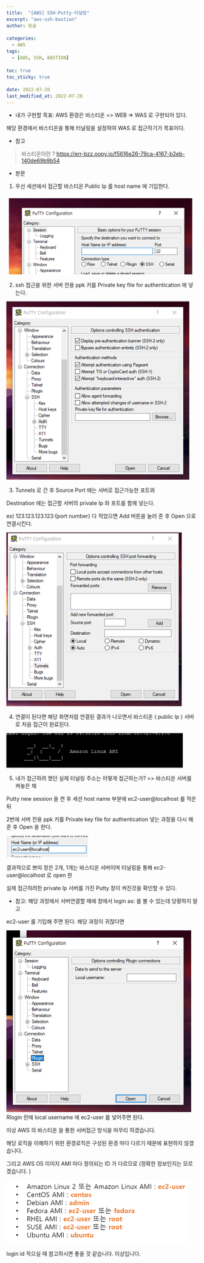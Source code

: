 ```yaml
---
title:  "[AWS] SSH-Putty-터널링"
excerpt: "aws-ssh-bastion"
author: 둥글

categories:
  - AWS
tags:
  - [AWS, SSH, BASTION]

toc: true
toc_sticky: true
 
date: 2022-07-20
last_modified_at: 2022-07-20
---
```


- 내가 구현할 목표: AWS 환경은 바스티온 => WEB => WAS 로 구현되어 있다. 

해당 환경에서 바스티온을 통해 터널링을 설정하여 WAS 로 접근하기가 목표이다.

- 참고 
> 바스티온이란 ? https://err-bzz.oopy.io/f5616e26-79ca-4167-b2eb-140de69b9b54

- 본문

1. 우선 세션에서 접근할 바스티온 Public Ip 를 host name 에 기입한다.

![1](./image/1.png)


2. ssh 접근을 위한 서버 전용 ppk 키를 Private key file for authentication 에 넣는다.

![2](./image/2.png)


3. Tunnels 로 간 후 Source Port 에는 서버로 접근가능한 포트와

Destination 에는 접근할 서버의 private Ip 와 포트를 함께 넣는다.

ex) 123.123.123.123:{port number} 다 적었으면 Add 버튼을 눌러 준 후 Open 으로 연결시킨다.

![3](./image/3.png)


4. 연결이 된다면 해당 화면처럼 연결된 결과가 나오면서 바스티온 ( public Ip ) 서버로 처음 접근이 완료된다.

![4](./image/4.png)


5. 내가 접근하려 했던 실제 터널링 주소는 어떻게 접근하는가? => 바스티온 서버를 켜놓은 채

Putty new session 을 켠 후 세션 host name 부분에 ec2-user@localhost 를 적은 뒤

2번에 서버 전용 ppk 키를 Private key file for authentication 넣는 과정을 다시 해준 후 Open 을 한다.

![5](./image/5.png)

결과적으로 쁘띠 창은 2개, 1개는 바스티온 서버이며 터널링을 통해 ec2-user@localhost 로 open 한 

실제 접근하려한 private Ip 서버를 가진 Putty 창이 켜진것을 확인할 수 있다.



* 참고: 해당 과정에서 서버연결할 때에 창에서 login as: 를 볼 수 있는데 당황하지 말고

ec2-user 를 기입해 주면 된다. 해당 과정이 귀찮다면 

![6](./image/6.png)
Rlogin 란에 local username 에 ec2-user 를 넣어주면 된다. 



이상 AWS 의 바스티온 을 통한 서버접근 방식을 마무리 하겠습니다.

해당 로직을 이해하기 위한 환경로직은 구성된 환경 마다 다르기 때문에 표현하지 않겠습니다.



그리고 AWS OS 이미지 AMI 마다 정의되는 ID 가 다르므로 (정확한 정보인지는 모르겠습니다. )

![7](./image/7.png)

login id 적으실 때 참고하시면 좋을 것 같습니다. 이상입니다.
